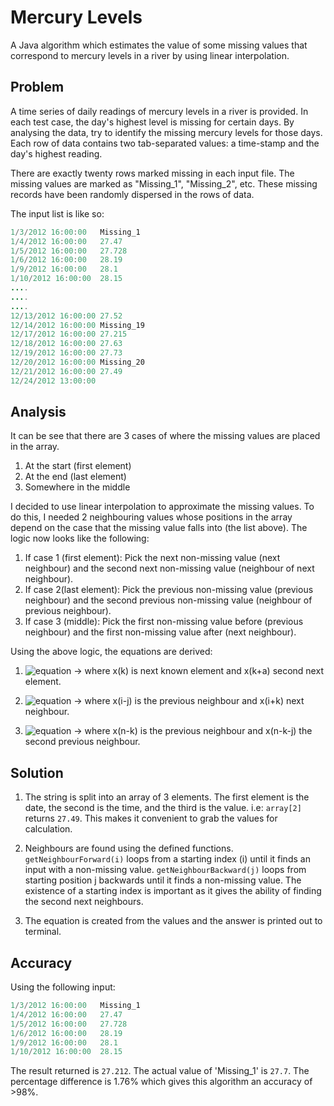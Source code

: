 # Mercury Levels

A Java algorithm which estimates the value of some missing values that correspond to mercury levels in a river by using linear interpolation.

## Problem

A time series of daily readings of mercury levels in a river is provided. In each test case, the day's highest level is missing for certain days. By analysing the data, try to identify the missing mercury levels for those days. Each row of data contains two tab-separated values: a time-stamp and the day's highest reading.

There are exactly twenty rows marked missing in each input file. The missing values are marked as "Missing_1", "Missing_2", etc. These missing records have been randomly dispersed in the rows of data.

The input list is like so:
```java
1/3/2012 16:00:00   Missing_1
1/4/2012 16:00:00   27.47
1/5/2012 16:00:00   27.728
1/6/2012 16:00:00   28.19
1/9/2012 16:00:00   28.1
1/10/2012 16:00:00  28.15
....
....
....
12/13/2012 16:00:00 27.52
12/14/2012 16:00:00 Missing_19
12/17/2012 16:00:00 27.215
12/18/2012 16:00:00 27.63
12/19/2012 16:00:00 27.73
12/20/2012 16:00:00 Missing_20
12/21/2012 16:00:00 27.49
12/24/2012 13:00:00 
```

## Analysis

It can be see that there are 3 cases of where the missing values are placed in the array.
1) At the start (first element)
2) At the end (last element)
3) Somewhere in the middle

I decided to use linear interpolation to approximate the missing values. To do this, I needed 2 neighbouring values whose positions in the array depend on the case that the missing value falls into (the list above). The logic now looks like the following:

1) If case 1 (first element): Pick the next non-missing value (next neighbour) and the second next non-missing value (neighbour of next neighbour).
2) If case 2(last element): Pick the previous non-missing value (previous neighbour) and the second previous non-missing value (neighbour of previous neighbour).
3) If case 3 (middle): Pick the first non-missing value before (previous neighbour) and the first non-missing value after (next neighbour).

Using the above logic, the equations are derived:

1) ![equation](https://latex.codecogs.com/gif.latex?x_{1}&space;=&space;x_{k}&space;-&space;\frac{&space;x_{a&plus;k}-&space;x_{k}&space;}{a}&space;*&space;k) -> where x(k) is next known element and x(k+a) second next element.


2) ![equation](https://latex.codecogs.com/gif.latex?x_{i}&space;=&space;x_{i-j}&space;&plus;&space;\frac{&space;x_{i&plus;k}-&space;x_{i-j}&space;}{k&plus;j}&space;*&space;j) -> where x(i-j) is the previous neighbour and x(i+k) next neighbour.

3) ![equation](https://latex.codecogs.com/gif.latex?x_{n}&space;=&space;x_{n-k}&space;&plus;&space;\frac{&space;x_{n-k}-&space;x_{n-k-j}&space;}{j}&space;*&space;k) -> where x(n-k) is the previous neighbour and x(n-k-j) the second previous neighbour.


## Solution
1. The string is split into an array of 3 elements. The first element is the date, the second is the time, and the third is the value. i.e: ```array[2]``` returns ```27.49```. This makes it convenient to grab the values for calculation.

2. Neighbours are found using the defined functions. ```getNeighbourForward(i)``` loops from a starting index (i) until it finds an input with a non-missing value. ```getNeighbourBackward(j)``` loops from starting position j backwards until it finds a non-missing value. The existence of a starting index is important as it gives the ability of finding the second next neighbours.

3. The equation is created from the values and the answer is printed out to terminal.

## Accuracy

Using the following input:

```java
1/3/2012 16:00:00   Missing_1
1/4/2012 16:00:00   27.47
1/5/2012 16:00:00   27.728
1/6/2012 16:00:00   28.19
1/9/2012 16:00:00   28.1
1/10/2012 16:00:00  28.15
```

The result returned is ```27.212```. The actual value of 'Missing_1' is ```27.7```. The percentage difference is 1.76% which gives this algorithm an accuracy of >98%.